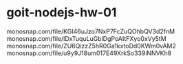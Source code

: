 # goit-nodejs-hw-01

monosnap.com/file/KGI46uJzo7NxP7FcZuQOhbQV3d2fnM
monosnap.com/file/lDxTuquLuGblDgPoAItFXyo0xVy5tM
monosnap.com/file/ZU6QizzZ5hR0Ga1kxtoDd0KWm0vAM2
monosnap.com/file/u9y9J18um017E49XrkSo339iNNVKh8
